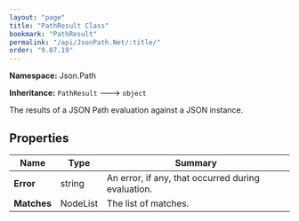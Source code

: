 ```yaml
---
layout: "page"
title: "PathResult Class"
bookmark: "PathResult"
permalink: "/api/JsonPath.Net/:title/"
order: "9.07.19"
---
```

**Namespace:** Json.Path

**Inheritance:**
`PathResult`
 🡒 
`object`

The results of a JSON Path evaluation against a JSON instance.

## Properties

| Name | Type | Summary |
|---|---|---|
| **Error** | string | An error, if any, that occurred during evaluation. |
| **Matches** | NodeList | The list of matches. |

